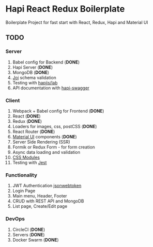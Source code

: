 # Hapi React Redux Boilerplate

Boilerplate Project for fast start with React, Redux, Hapi and Material UI

## TODO

### Server

1. Babel config for Backend (**DONE**)
1. Hapi Server (**DONE**)
1. MongoDB (**DONE**)
1. [Joi](https://github.com/hapijs/joi) schema validation
1. Testing with [hapijs/lab](https://github.com/hapijs/lab)
1. API documentation with [hapi-swagger](https://github.com/glennjones/hapi-swagger)

### Client

1. Webpack + Babel config for Frontend (**DONE**)
1. React (**DONE**)
1. Redux (**DONE**)
1. Loaders for images, css, postCSS (**DONE**)
1. React Router (**DONE**)
1. [Material UI](https://www.material-ui.com/) components (**DONE**)
1. Server Side Rendering (SSR)
1. Formik or Redux Form - for form creation
1. Async data loading and validation
1. [CSS Modules](https://github.com/css-modules/css-modules)
1. Testing with [Jest](https://facebook.github.io/jest/docs/en/tutorial-react.html)

### Functionality

1. JWT Authentication [jsonwebtoken](https://github.com/auth0/node-jsonwebtoken)
1. Login Page
1. Main menu, Header, Footer
1. CRUD with REST API and MongoDB
1. List page, Create/Edit page

### DevOps

1. CircleCI (**DONE**)
1. Servers (**DONE**)
1. Docker Swarm (**DONE**)
